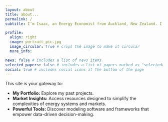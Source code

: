 ```yaml
---
layout: about
title: about...
permalink: /
subtitle: I’m Isaac, an Energy Economist from Auckland, New Zealand. I work with energy industry professionals to navigate and thrive in an ever-changing landscape.

profile:
  align: right
  image: portrait_pic.jpg
  image_circular: True # crops the image to make it circular
  more_info:

news: false # includes a list of news items
selected_papers: false # includes a list of papers marked as "selected={true}"
social: true # includes social icons at the bottom of the page
---
```


This site is your gateway to:
- **My Portfolio:** Explore my past projects.
- **Market Insights:** Access resources designed to simplify the complexities of energy systems and markets.
- **Powerful Tools:** Discover modeling software and frameworks that empower data-driven decision-making.
